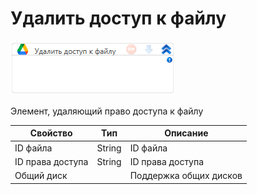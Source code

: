 # Удалить доступ к файлу

![](<../../../../.gitbook/assets/image (518).png>)

Элемент, удаляющий право доступа к файлу

| Свойство         | Тип    | Описание               |
| ---------------- | ------ | ---------------------- |
| ID файла         | String | ID файла               |
| ID права доступа | String | ID права доступа       |
| Общий диск       |        | Поддержка общих дисков |
